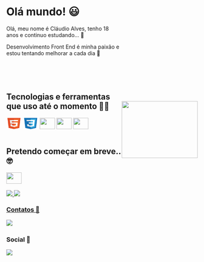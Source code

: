 # Olá mundo! 😃

<img style="margin-top:200px" align="right" alt="" height="150" width="200" src="https://media4.giphy.com/media/KEB0JS4BdaT9m0m2vR/200w.webp?cid=ecf05e47clwajo18zst0r3zvzlrrr4gtfn7zavctcy3i8i2t&rid=200w.webp&ct=s">

<p>Olá, meu nome é Cláudio Alves, tenho 18 anos e continuo estudando... 🙂</p>
<p>Desenvolvimento Front End é minha paixão e estou tentando melhorar a cada dia 🚀</p>

<br><br><br>

<div>
<h2> Tecnologias e ferramentas que uso até o momento 👨‍💻</h2>
 	<img align="center" alt="" height="30" width="40" src="https://raw.githubusercontent.com/devicons/devicon/master/icons/html5/html5-original.svg">
  <img align="center" alt="" height="30" width="40" src="https://raw.githubusercontent.com/devicons/devicon/master/icons/css3/css3-original.svg">
	<img align="center" alt="" height="30" width="40" src="https://cdn.svgporn.com/logos/javascript.svg">
	<img align="center" alt="" height="30" width="40" src="https://cdn.svgporn.com/logos/sass.svg">
	<img align="center" alt="" height="30" width="40" src="https://cdn.svgporn.com/logos/visual-studio-code.svg">
</div><br>

<div>
	<h2> Pretendo começar em breve.. 🤓</h2>
	<img align="center" alt="" height="30" width="40" src="https://cdn.svgporn.com/logos/react.svg">
</div>

<br>

<div>
  <a href="https://github.com/claudioalvesmachado">
  <img height="150em" src="https://github-readme-stats.vercel.app/api?username=claudioalvesmachado&show_icons=true&theme=chartreuse-dark&include_all_commits=true&count_private=true"/>
  <img height="150em" src="https://github-readme-stats.vercel.app/api/top-langs/?username=claudioalvesmachado&layout=compact&langs_count=7&theme=chartreuse-dark"/>
</div>

<div>
	<div>
		<h3>Contatos 🤝 </h3>
		<a href="https://api.whatsapp.com/send?phone=553799949742"> <img src="https://img.shields.io/badge/WhatsApp-25D366?style=for-the-badge&logo=whatsapp&logoColor=white"></a>
	</div>
	<div>
		<h3>Social 👋 </h3>
		<a href="https://www.linkedin.com/in/mlvgns/"> <img src="https://img.shields.io/badge/LinkedIn-0077B5?style=for-the-badge&logo=linkedin&logoColor=white"></a>
	</div>	
</div>



